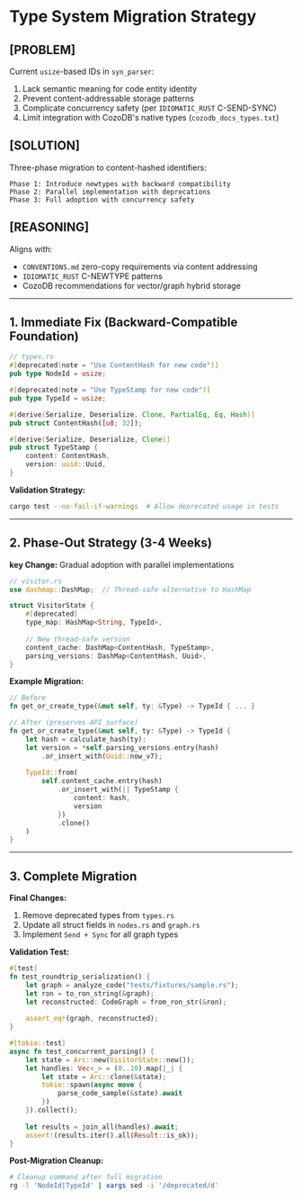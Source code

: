 # Type System Migration Strategy

## [PROBLEM]
Current `usize`-based IDs in `syn_parser`:
1. Lack semantic meaning for code entity identity
2. Prevent content-addressable storage patterns
3. Complicate concurrency safety (per `IDIOMATIC_RUST` C-SEND-SYNC)
4. Limit integration with CozoDB's native types (`cozodb_docs_types.txt`)

## [SOLUTION]
Three-phase migration to content-hashed identifiers:
```
Phase 1: Introduce newtypes with backward compatibility
Phase 2: Parallel implementation with deprecations
Phase 3: Full adoption with concurrency safety
```

## [REASONING]
Aligns with:
- `CONVENTIONS.md` zero-copy requirements via content addressing
- `IDIOMATIC_RUST` C-NEWTYPE patterns
- CozoDB recommendations for vector/graph hybrid storage

---

## 1. Immediate Fix (Backward-Compatible Foundation)

```rust
// types.rs
#[deprecated(note = "Use ContentHash for new code")]
pub type NodeId = usize;

#[deprecated(note = "Use TypeStamp for new code")]
pub type TypeId = usize;

#[derive(Serialize, Deserialize, Clone, PartialEq, Eq, Hash)]
pub struct ContentHash([u8; 32]);

#[derive(Serialize, Deserialize, Clone)]
pub struct TypeStamp {
    content: ContentHash,
    version: uuid::Uuid,
}
```

**Validation Strategy:**
```bash
cargo test --no-fail-if-warnings  # Allow deprecated usage in tests
```

---

## 2. Phase-Out Strategy (3-4 Weeks)

**key Change:** Gradual adoption with parallel implementations
```rust
// visitor.rs
use dashmap::DashMap;  // Thread-safe alternative to HashMap

struct VisitorState {
    #[deprecated]
    type_map: HashMap<String, TypeId>,
    
    // New thread-safe version
    content_cache: DashMap<ContentHash, TypeStamp>,
    parsing_versions: DashMap<ContentHash, Uuid>,
}
```

**Example Migration:**
```rust
// Before
fn get_or_create_type(&mut self, ty: &Type) -> TypeId { ... }

// After (preserves API surface)
fn get_or_create_type(&mut self, ty: &Type) -> TypeId {
    let hash = calculate_hash(ty);
    let version = *self.parsing_versions.entry(hash)
        .or_insert_with(Uuid::now_v7);
        
    TypeId::from(
        self.content_cache.entry(hash)
            .or_insert_with(|| TypeStamp {
                content: hash,
                version
            })
            .clone()
    )
}
```

---

## 3. Complete Migration

**Final Changes:**
1. Remove deprecated types from `types.rs`
2. Update all struct fields in `nodes.rs` and `graph.rs`
3. Implement `Send + Sync` for all graph types

**Validation Test:**
```rust
#[test]
fn test_roundtrip_serialization() {
    let graph = analyze_code("tests/fixtures/sample.rs");
    let ron = to_ron_string(&graph);
    let reconstructed: CodeGraph = from_ron_str(&ron);
    
    assert_eq!(graph, reconstructed);
}

#[tokio::test]
async fn test_concurrent_parsing() {
    let state = Arc::new(VisitorState::new());
    let handles: Vec<_> = (0..10).map(|_| {
        let state = Arc::clone(&state);
        tokio::spawn(async move {
            parse_code_sample(&state).await
        })
    }).collect();
    
    let results = join_all(handles).await;
    assert!(results.iter().all(Result::is_ok));
}
```

**Post-Migration Cleanup:**
```bash
# Cleanup command after full migration
rg -l 'NodeId|TypeId' | xargs sed -i '/deprecated/d'
```
